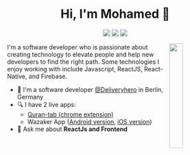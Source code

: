 <h1 align="center">Hi, I'm Mohamed 👋</h1>

<p align="center">
    <a href="https://www.facebook.com/moncef.moussaoui.79/"><img src="https://img.shields.io/static/v1?style=for-the-badge&message=Facebook&color=1877F2&logo=Facebook&logoColor=FFFFFF&label="/></a>
    <a href="https://www.strava.com/athletes/43957994"><img src="https://img.shields.io/static/v1?style=for-the-badge&message=Strava&color=FC4C02&logo=Strava&logoColor=FFFFFF&label="/></a>
    <a href="https://www.instagram.com/moncefon/?hl=en"><img src="https://img.shields.io/static/v1?style=for-the-badge&message=Instagram&color=E4405F&logo=Instagram&logoColor=FFFFFF&label="/></a>
  </p>
  
  <img src="https://github.com/mohamedabusrea/mohamedabusrea/blob/master/profile-img.png" align="right" width="25%"/>

I'm a software developer who is passionate about creating technology to elevate people and help new developers to find the right path. Some technologies I enjoy working with include Javascript, ReactJS, React-Native, and Firebase.

- 🔭 I'm a software developer [@Deliveryhero](https://www.deliveryhero.com/) in Berlin, Germany
- 🔍 I have 2 live apps: 
  - [Quran-tab (chrome extension)](https://chrome.google.com/webstore/detail/quran-tab/afaihcdgkjebgabomemccdneglknjkdd)
  - Wazaker App ([Android version](https://play.google.com/store/apps/details?id=com.wazakerdailyaya&gl=DE), [iOS version](https://apps.apple.com/app/apple-store/id1453500014))
- 💬 Ask me about **ReactJs and Frontend**
